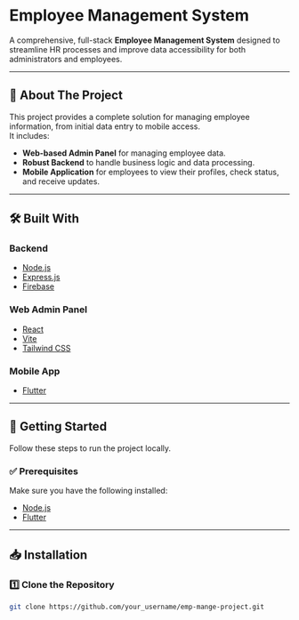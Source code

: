 # Employee Management System

A comprehensive, full-stack **Employee Management System** designed to streamline HR processes and improve data accessibility for both administrators and employees.

---

## 📌 About The Project

This project provides a complete solution for managing employee information, from initial data entry to mobile access.  
It includes:

- **Web-based Admin Panel** for managing employee data.
- **Robust Backend** to handle business logic and data processing.
- **Mobile Application** for employees to view their profiles, check status, and receive updates.

---

## 🛠 Built With

### **Backend**
- [Node.js](https://nodejs.org/)
- [Express.js](https://expressjs.com/)
- [Firebase](https://firebase.google.com/)

### **Web Admin Panel**
- [React](https://react.dev/)
- [Vite](https://vitejs.dev/)
- [Tailwind CSS](https://tailwindcss.com/)

### **Mobile App**
- [Flutter](https://flutter.dev/)

---

## 🚀 Getting Started

Follow these steps to run the project locally.

### ✅ Prerequisites

Make sure you have the following installed:
- [Node.js](https://nodejs.org/en/download/)
- [Flutter](https://flutter.dev/docs/get-started/install)

---

## 📥 Installation

### **1️⃣ Clone the Repository**
```bash
git clone https://github.com/your_username/emp-mange-project.git
